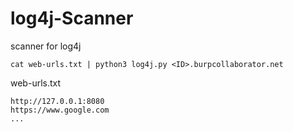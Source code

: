 # log4j-Scanner
scanner for log4j

```
cat web-urls.txt | python3 log4j.py <ID>.burpcollaborator.net
```

web-urls.txt
```
http://127.0.0.1:8080
https://www.google.com
...
```
